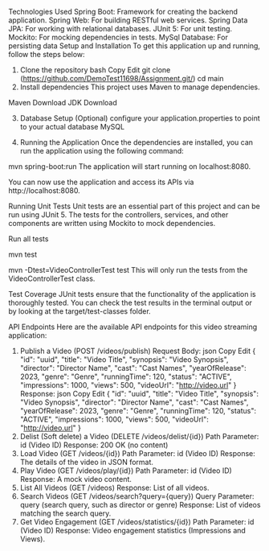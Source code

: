 Technologies Used
Spring Boot: Framework for creating the backend application.
Spring Web: For building RESTful web services.
Spring Data JPA: For working with relational databases.
JUnit 5: For unit testing.
Mockito: For mocking dependencies in tests.
MySql Database: For persisting data
Setup and Installation
To get this application up and running, follow the steps below:

1. Clone the repository
bash
Copy
Edit
git clone (https://github.com/DemoTest11698/Assignment.git/)
cd main
2. Install dependencies
This project uses Maven to manage dependencies. 

Maven Download
JDK Download


3. Database Setup (Optional)
configure your application.properties to point to your actual database MySQL



4. Running the Application
Once the dependencies are installed, you can run the application using the following command:

mvn spring-boot:run
The application will start running on localhost:8080.

You can now use the application and access its APIs via http://localhost:8080.

Running Unit Tests
Unit tests are an essential part of this project and can be run using JUnit 5. The tests for the controllers, services, and other components are written using Mockito to mock dependencies.

Run all tests

mvn test

mvn -Dtest=VideoControllerTest test
This will only run the tests from the VideoControllerTest class.

Test Coverage
JUnit tests ensure that the functionality of the application is thoroughly tested. You can check the test results in the terminal output or by looking at the target/test-classes folder.

API Endpoints
Here are the available API endpoints for this video streaming application:

1. Publish a Video (POST /videos/publish)
Request Body:
json
Copy
Edit
{
  "id": "uuid",
  "title": "Video Title",
  "synopsis": "Video Synopsis",
  "director": "Director Name",
  "cast": "Cast Names",
  "yearOfRelease": 2023,
  "genre": "Genre",
  "runningTime": 120,
  "status": "ACTIVE",
  "impressions": 1000,
  "views": 500,
  "videoUrl": "http://video.url"
}
Response:
json
Copy
Edit
{
  "id": "uuid",
  "title": "Video Title",
  "synopsis": "Video Synopsis",
  "director": "Director Name",
  "cast": "Cast Names",
  "yearOfRelease": 2023,
  "genre": "Genre",
  "runningTime": 120,
  "status": "ACTIVE",
  "impressions": 1000,
  "views": 500,
  "videoUrl": "http://video.url"
}
2. Delist (Soft delete) a Video (DELETE /videos/delist/{id})
Path Parameter: id (Video ID)
Response: 200 OK (no content)
3. Load Video (GET /videos/{id})
Path Parameter: id (Video ID)
Response: The details of the video in JSON format.
4. Play Video (GET /videos/play/{id})
Path Parameter: id (Video ID)
Response: A mock video content.
5. List All Videos (GET /videos)
Response: List of all videos.
6. Search Videos (GET /videos/search?query={query})
Query Parameter: query (search query, such as director or genre)
Response: List of videos matching the search query.
7. Get Video Engagement (GET /videos/statistics/{id})
Path Parameter: id (Video ID)
Response: Video engagement statistics (Impressions and Views).
